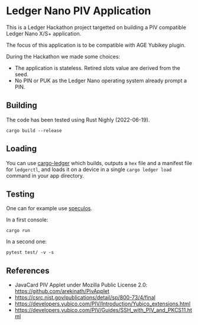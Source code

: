 # Ledger Nano PIV Application

This is a Ledger Hackathon project targetted on building a PIV compatible
Ledger Nano X/S+ application.

The focus of this application is to be compatible with AGE Yubikey plugin.

During the Hackathon we made some choices:

  * The application is stateless.
    Retired slots value are derived from the seed.
  * No PIN or PUK as the Ledger Nano operating system already prompt a PIN.

## Building

The code has been tested using Rust Nighly (2022-06-19).

```
cargo build --release
```

## Loading

You can use [cargo-ledger](https://github.com/LedgerHQ/cargo-ledger.git) which
builds, outputs a `hex` file and a manifest file for `ledgerctl`, and loads it
on a device in a single `cargo ledger load` command in your app directory.

## Testing

One can for example use [speculos](https://github.com/LedgerHQ/speculos).

In a first console:
```
cargo run
```
In a second one:
```
pytest test/ -v -s
```

## References

  * JavaCard PIV Applet under Mozilla Public License 2.0:
    https://github.com/arekinath/PivApplet
  * https://csrc.nist.gov/publications/detail/sp/800-73/4/final
  * https://developers.yubico.com/PIV/Introduction/Yubico_extensions.html
  * https://developers.yubico.com/PIV/Guides/SSH_with_PIV_and_PKCS11.html
